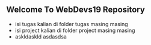 ## Welcome To WebDevs19 Repository
- isi tugas kalian di folder tugas masing masing
- isi project kalian di folder project masing masing
- askldaskld
asdasdsa
